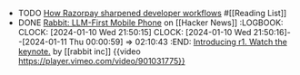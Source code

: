 - TODO [How Razorpay sharpened developer workflows](https://www.figma.com/blog/how-razorpay-sharpened-developer-workflows/) #[[Reading List]]
- DONE [Rabbit: LLM-First Mobile Phone](https://news.ycombinator.com/item?id=38930126) on [[Hacker News]]
  :LOGBOOK:
  CLOCK: [2024-01-10 Wed 21:50:15]
  CLOCK: [2024-01-10 Wed 21:50:16]--[2024-01-11 Thu 00:00:59] =>  02:10:43
  :END:
  [Introducing r1. Watch the keynote.](https://twitter.com/rabbit_hmi/status/1744781083831574824) by [[rabbit inc]]
  {{video https://player.vimeo.com/video/901031775}}